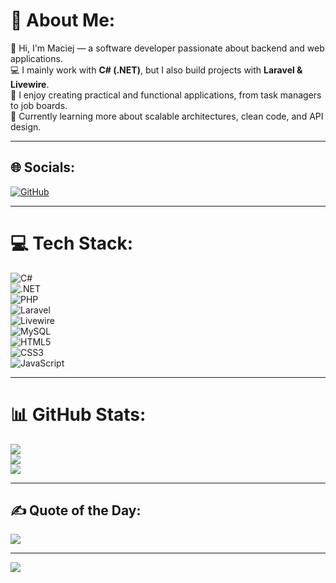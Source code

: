 # 💫 About Me:
👋 Hi, I'm Maciej — a software developer passionate about backend and web applications.  
💻 I mainly work with **C# (.NET)**, but I also build projects with **Laravel & Livewire**.  
🚀 I enjoy creating practical and functional applications, from task managers to job boards.  
🌱 Currently learning more about scalable architectures, clean code, and API design.  

---

## 🌐 Socials:
[![GitHub](https://img.shields.io/badge/GitHub-181717?style=for-the-badge&logo=github&logoColor=white)](https://github.com/MaciejGuszczak)

---

# 💻 Tech Stack:
![C#](https://img.shields.io/badge/C%23-239120?style=for-the-badge&logo=c-sharp&logoColor=white)  
![.NET](https://img.shields.io/badge/.NET-512BD4?style=for-the-badge&logo=dotnet&logoColor=white)  
![PHP](https://img.shields.io/badge/PHP-777BB4?style=for-the-badge&logo=php&logoColor=white)  
![Laravel](https://img.shields.io/badge/Laravel-FF2D20?style=for-the-badge&logo=laravel&logoColor=white)  
![Livewire](https://img.shields.io/badge/Livewire-4E56A6?style=for-the-badge&logo=laravel&logoColor=white)  
![MySQL](https://img.shields.io/badge/MySQL-005C84?style=for-the-badge&logo=mysql&logoColor=white)  
![HTML5](https://img.shields.io/badge/HTML5-E34F26?style=for-the-badge&logo=html5&logoColor=white)  
![CSS3](https://img.shields.io/badge/CSS3-1572B6?style=for-the-badge&logo=css3&logoColor=white)  
![JavaScript](https://img.shields.io/badge/JavaScript-323330?style=for-the-badge&logo=javascript&logoColor=F7DF1E)  

---

# 📊 GitHub Stats:
![](https://github-readme-stats.vercel.app/api?username=MaciejGuszczak&theme=tokyonight&hide_border=false&include_all_commits=true&count_private=true)<br/>
![](https://github-readme-streak-stats.herokuapp.com/?user=MaciejGuszczak&theme=tokyonight&hide_border=false)<br/>
![](https://github-readme-stats.vercel.app/api/top-langs/?username=MaciejGuszczak&theme=tokyonight&hide_border=false&include_all_commits=true&count_private=true&layout=compact)

---

## ✍️ Quote of the Day:
![](https://quotes-github-readme.vercel.app/api?type=horizontal&theme=radical)

---
[![](https://visitcount.itsvg.in/api?id=MaciejGuszczak&icon=5&color=6)](https://visitcount.itsvg.in)
